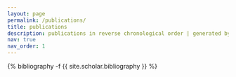```yaml
---
layout: page
permalink: /publications/
title: publications
description: publications in reverse chronological order | generated by jekyll-scholar
nav: true
nav_order: 1
---
```

<!-- _pages/publications.md -->
<div class="publications">

{% bibliography -f {{ site.scholar.bibliography }} %}

</div>

